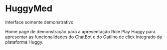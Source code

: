 # HuggyMed
Interface somente demonstrativo

Home page de demonstração para a apresentação Role Play Huggy para apresentar as funcionalidades do ChatBot e do Gatilho de click integrado da plataforma Huggy.
